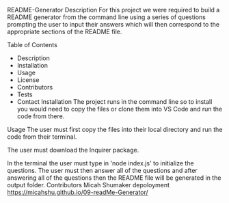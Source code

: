 README-Generator
Description
For this project we were required to build a README generator from the command line using a series of questions prompting the user to input their answers which will then correspond to the appropriate sections of the README file.

Table of Contents
* Description
* Installation
* Usage
* License
* Contributors
* Tests
* Contact
Installation
The project runs in the command line so to install you would need to copy the files or clone them into VS Code and run the code from there.

Usage
The user must first copy the files into their local directory and run the code from their terminal.

The user must download the Inquirer package.

In the terminal the user must type in 'node index.js' to initialize the questions. The user must then answer all of the questions and after answering all of the questions then the README file will be generated in the output folder.
Contributors
Micah Shumaker
depoloyment
https://micahshu.github.io/09-readMe-Generator/
